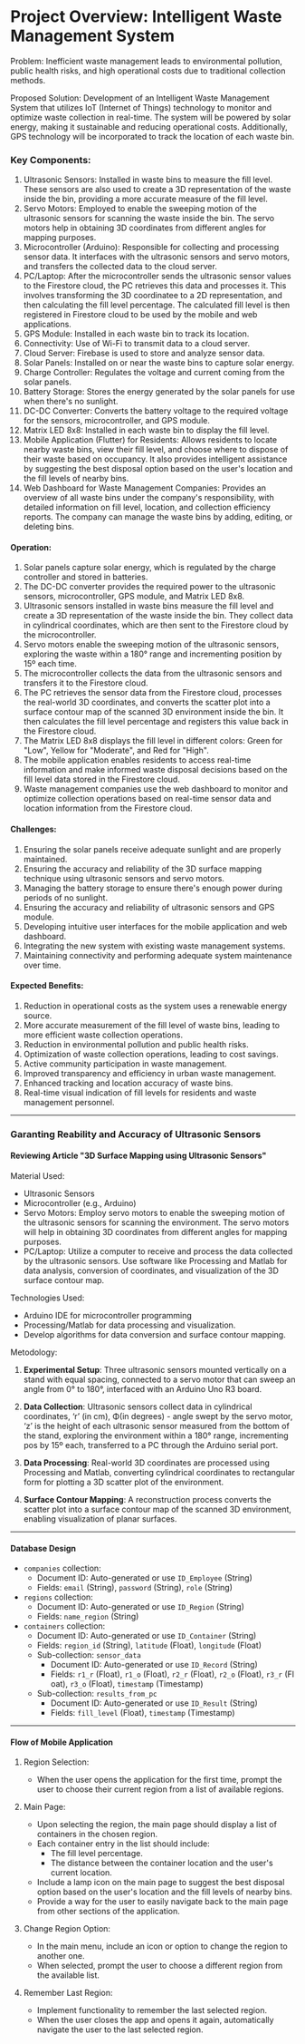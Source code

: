# Project Overview: Intelligent Waste Management System 


Problem: Inefficient waste management leads to environmental pollution, public health risks, and high operational costs due to traditional collection methods.


Proposed Solution: Development of an Intelligent Waste Management System that utilizes IoT (Internet of Things) technology to monitor and optimize waste collection in real-time. The system will be powered by solar energy, making it sustainable and reducing operational costs. Additionally, GPS technology will be incorporated to track the location of each waste bin.

### Key Components:

1. Ultrasonic Sensors: Installed in waste bins to measure the fill level. These sensors are also used to create a 3D representation of the waste inside the bin, providing a more accurate measure of the fill level.
2. Servo Motors: Employed to enable the sweeping motion of the ultrasonic sensors for scanning the waste inside the bin. The servo motors help in obtaining 3D coordinates from different angles for mapping purposes.
3. Microcontroller (Arduino): Responsible for collecting and processing sensor data. It interfaces with the ultrasonic sensors and servo motors, and transfers the collected data to the cloud server.
4. PC/Laptop: After the microcontroller sends the ultrasonic sensor values to the Firestore cloud, the PC retrieves this data and processes it. This involves transforming the 3D coordinatee to a 2D representation, and then calculating the fill level percentage. The calculated fill level is then registered in Firestore cloud to be used by the mobile and web applications.
5.  GPS Module: Installed in each waste bin to track its location.
6.  Connectivity: Use of Wi-Fi to transmit data to a cloud server.
7.  Cloud Server: Firebase is used to store and analyze sensor data.
8.  Solar Panels: Installed on or near the waste bins to capture solar energy. 
9.  Charge Controller: Regulates the voltage and current coming from the solar panels.
10.  Battery Storage: Stores the energy generated by the solar panels for use when there's no sunlight.
11.  DC-DC Converter: Converts the battery voltage to the required voltage for the sensors, microcontroller, and GPS module.
12. Matrix LED 8x8: Installed in each waste bin to display the fill level.
13. Mobile Application (Flutter) for Residents: Allows residents to locate nearby waste bins, view their fill level, and choose where to dispose of their waste based on occupancy. It also provides intelligent assistance by suggesting the best disposal option based on the user's location and the fill levels of nearby bins.
14. Web Dashboard for Waste Management Companies: Provides an overview of all waste bins under the company's responsibility, with detailed information on fill level, location, and collection efficiency reports. The company can manage the waste bins by adding, editing, or deleting bins.

#### Operation:

1.  Solar panels capture solar energy, which is regulated by the charge controller and stored in batteries.
2.  The DC-DC converter provides the required power to the ultrasonic sensors, microcontroller, GPS module, and Matrix LED 8x8.
3.  Ultrasonic sensors installed in waste bins measure the fill level and create a 3D representation of the waste inside the bin. They collect data in cylindrical coordinates, which are then sent to the Firestore cloud by the microcontroller.
4.  Servo motors enable the sweeping motion of the ultrasonic sensors, exploring the waste within a 180° range and incrementing position by 15º each time.
5.  The microcontroller collects the data from the ultrasonic sensors and transfers it to the Firestore cloud.
6.  The PC retrieves the sensor data from the Firestore cloud, processes the real-world 3D coordinates, and converts the scatter plot into a surface contour map of the scanned 3D environment inside the bin. It then calculates the fill level percentage and registers this value back in the Firestore cloud.
7.  The Matrix LED 8x8 displays the fill level in different colors: Green for "Low", Yellow for "Moderate", and Red for "High".
8.  The mobile application enables residents to access real-time information and make informed waste disposal decisions based on the fill level data stored in the Firestore cloud.
9.  Waste management companies use the web dashboard to monitor and optimize collection operations based on real-time sensor data and location information from the Firestore cloud.

#### Challenges:

1.  Ensuring the solar panels receive adequate sunlight and are properly maintained.
2.  Ensuring the accuracy and reliability of the 3D surface mapping technique using ultrasonic sensors and servo motors.
3.  Managing the battery storage to ensure there's enough power during periods of no sunlight.
4.  Ensuring the accuracy and reliability of ultrasonic sensors and GPS module.
5.  Developing intuitive user interfaces for the mobile application and web dashboard.
6.  Integrating the new system with existing waste management systems.
7.  Maintaining connectivity and performing adequate system maintenance over time.

#### Expected Benefits:

1.  Reduction in operational costs as the system uses a renewable energy source.
2.  More accurate measurement of the fill level of waste bins, leading to more efficient waste collection operations.
3.  Reduction in environmental pollution and public health risks.
4.  Optimization of waste collection operations, leading to cost savings.
5.  Active community participation in waste management.
6.  Improved transparency and efficiency in urban waste management.
7.  Enhanced tracking and location accuracy of waste bins.
8.  Real-time visual indication of fill levels for residents and waste management personnel.
----------------------------------------------------------------------------------------------

### Garanting Reability and Accuracy of Ultrasonic Sensors

#### Reviewing Article "3D Surface Mapping using Ultrasonic Sensors"

Material Used:
 - Ultrasonic Sensors
 - Microcontroller (e.g., Arduino)
 - Servo Motors: Employ servo motors to enable the sweeping motion of the ultrasonic sensors for scanning the environment. The servo motors will help in obtaining 3D coordinates from different angles for mapping    purposes.
 - PC/Laptop: Utilize a computer to receive and process the data collected by the ultrasonic sensors. Use software like Processing and Matlab for data analysis, conversion of coordinates, and        visualization of the 3D surface contour map.

Technologies Used:
  - Arduino IDE for microcontroller programming
  - Processing/Matlab for data processing and visualization.
  - Develop algorithms for data conversion and surface contour mapping.

Metodology:

1.  **Experimental Setup**: Three ultrasonic sensors mounted vertically on a stand with equal spacing, connected to a servo motor that can sweep an angle from 0° to 180°, interfaced with an Arduino Uno R3 board.

2.  **Data Collection**: Ultrasonic sensors collect data in cylindrical coordinates, ‘r’ (in cm), Φ(in degrees) - angle swept by the servo motor, ‘z’ is the height of each ultrasonic sensor measured from the bottom of the stand, exploring the environment within a 180° range, incrementing pos by 15º each, transferred to a PC through the Arduino serial port.

4.  **Data Processing**: Real-world 3D coordinates are processed using Processing and Matlab, converting cylindrical coordinates to rectangular form for plotting a 3D scatter plot of the environment.

5.  **Surface Contour Mapping**: A reconstruction process converts the scatter plot into a surface contour map of the scanned 3D environment, enabling visualization of planar surfaces.


-----------------------------------------------------------------------------------------------
#### Database Design

-   `companies` collection:
    -   Document ID: Auto-generated or use `ID_Employee` (String)
    -   Fields: `email` (String), `password` (String), `role` (String)
-   `regions` collection:
    -   Document ID: Auto-generated or use `ID_Region` (String)
    -   Fields: `name_region` (String)
-   `containers` collection:
    -   Document ID: Auto-generated or use `ID_Container` (String)
    -   Fields: `region_id` (String), `latitude` (Float), `longitude` (Float)
    -   Sub-collection: `sensor_data`
        -   Document ID: Auto-generated or use `ID_Record` (String)
        -   Fields: `r1_r` (Float), `r1_o` (Float), `r2_r` (Float), `r2_o` (Float), `r3_r` (Float), `r3_o` (Float), `timestamp` (Timestamp)
    -   Sub-collection: `results_from_pc`
        -   Document ID: Auto-generated or use `ID_Result` (String)
        -   Fields: `fill_level` (Float), `timestamp` (Timestamp)


---------------------------------------------------------


#### Flow of Mobile Application

1.  Region Selection:
    -   When the user opens the application for the first time, prompt the user to choose their current region from a list of available regions.
2.  Main Page:

    -   Upon selecting the region, the main page should display a list of containers in the chosen region.
    -   Each container entry in the list should include:
        -   The fill level percentage.
        -   The distance between the container location and the user's current location.
    -   Include a lamp icon on the main page to suggest the best disposal option based on the user's location and the fill levels of nearby bins.
    -   Provide a way for the user to easily navigate back to the main page from other sections of the application.
3.  Change Region Option:

    -   In the main menu, include an icon or option to change the region to another one.
    -   When selected, prompt the user to choose a different region from the available list.
4.  Remember Last Region:

    -   Implement functionality to remember the last selected region.
    -   When the user closes the app and opens it again, automatically navigate the user to the last selected region.


